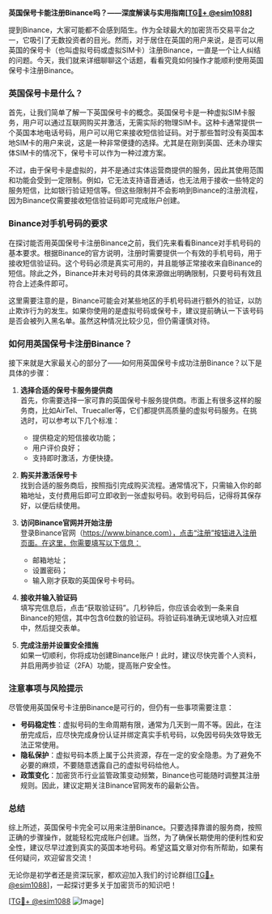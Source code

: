**英国保号卡能注册Binance吗？——深度解读与实用指南[[TG💪+ @esim1088](https://t.me/s/esim1088)]**

提到Binance，大家可能都不会感到陌生。作为全球最大的加密货币交易平台之一，它吸引了无数投资者的目光。然而，对于居住在英国的用户来说，是否可以用英国的保号卡（也叫虚拟号码或虚拟SIM卡）注册Binance，一直是一个让人纠结的问题。今天，我们就来详细聊聊这个话题，看看究竟如何操作才能顺利使用英国保号卡注册Binance。

### 英国保号卡是什么？

首先，让我们简单了解一下英国保号卡的概念。英国保号卡是一种虚拟SIM卡服务，用户可以通过互联网购买并激活，无需实际的物理SIM卡。这种卡通常提供一个英国本地电话号码，用户可以用它来接收短信验证码。对于那些暂时没有英国本地SIM卡的用户来说，这是一种非常便捷的选择。尤其是在刚到英国、还未办理实体SIM卡的情况下，保号卡可以作为一种过渡方案。

不过，由于保号卡是虚拟的，并不是通过实体运营商提供的服务，因此其使用范围和功能会受到一定限制。例如，它无法支持语音通话，也无法用于接收一些特定的服务短信，比如银行验证短信等。但这些限制并不会影响到Binance的注册流程，因为Binance仅需要接收短信验证码即可完成账户创建。

### Binance对手机号码的要求

在探讨能否用英国保号卡注册Binance之前，我们先来看看Binance对手机号码的基本要求。根据Binance的官方说明，注册时需要提供一个有效的手机号码，用于接收短信验证码。这个号码必须是真实可用的，并且能够正常接收来自Binance的短信。除此之外，Binance并未对号码的具体来源做出明确限制，只要号码有效且符合上述条件即可。

这里需要注意的是，Binance可能会对某些地区的手机号码进行额外的验证，以防止欺诈行为的发生。如果你使用的是虚拟号码或保号卡，建议提前确认一下该号码是否会被列入黑名单。虽然这种情况比较少见，但仍需谨慎对待。

### 如何用英国保号卡注册Binance？

接下来就是大家最关心的部分了——如何用英国保号卡成功注册Binance？以下是具体的步骤：

1. **选择合适的保号卡服务提供商**  
   首先，你需要选择一家可靠的英国保号卡服务提供商。市面上有很多这样的服务商，比如AirTel、Truecaller等，它们都提供高质量的虚拟号码服务。在挑选时，可以参考以下几个标准：  
   - 提供稳定的短信接收功能；  
   - 用户评价良好；  
   - 支持即时激活，方便快捷。

2. **购买并激活保号卡**  
   找到合适的服务商后，按照指引完成购买流程。通常情况下，只需输入你的邮箱地址，支付费用后即可立即收到一张虚拟号码。收到号码后，记得将其保存好，以便后续使用。

3. **访问Binance官网并开始注册**  
   登录Binance官网（https://www.binance.com），点击“注册”按钮进入注册页面。在这里，你需要填写以下信息：  
   - 邮箱地址；  
   - 设置密码；  
   - 输入刚才获取的英国保号卡号码。

4. **接收并输入验证码**  
   填写完信息后，点击“获取验证码”。几秒钟后，你应该会收到一条来自Binance的短信，其中包含6位数的验证码。将验证码准确无误地填入对应框中，然后提交表单。

5. **完成注册并设置安全措施**  
   如果一切顺利，你将成功创建Binance账户！此时，建议尽快完善个人资料，并启用两步验证（2FA）功能，提高账户安全性。

### 注意事项与风险提示

尽管使用英国保号卡注册Binance是可行的，但仍有一些事项需要注意：

- **号码稳定性**：虚拟号码的生命周期有限，通常为几天到一周不等。因此，在注册完成后，应尽快完成身份认证并绑定真实手机号码，以免因号码失效导致无法正常使用。
- **隐私保护**：虚拟号码本质上属于公共资源，存在一定的安全隐患。为了避免不必要的麻烦，不要随意透露自己的虚拟号码给他人。
- **政策变化**：加密货币行业监管政策变动频繁，Binance也可能随时调整其注册规则。因此，建议定期关注Binance官网发布的最新公告。

### 总结

综上所述，英国保号卡完全可以用来注册Binance。只要选择靠谱的服务商，按照正确的步骤操作，就能轻松完成账户创建。当然，为了确保长期使用的便利性和安全性，建议尽早过渡到真实的英国本地号码。希望这篇文章对你有所帮助，如果有任何疑问，欢迎留言交流！

无论你是初学者还是资深玩家，都欢迎加入我们的讨论群组[[TG💪+ @esim1088](https://t.me/s/esim1088)]，一起探讨更多关于加密货币的知识吧！  

[[TG💪+ @esim1088](https://t.me/s/esim1088) ![Image](https://i.postimg.cc/4NQfJmqS/Snipaste-2025-05-13-00-14-12.png)]